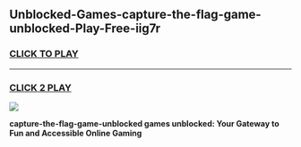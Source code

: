 
## Unblocked-Games-capture-the-flag-game-unblocked-Play-Free-iig7r
<h3>
<a href="https://premium76.site?title=capture-the-flag-game-unblocked&ref=17A">CLICK TO PLAY</a></h3>
<hr>

<h3>
<a href="https://premium76.site?title=capture-the-flag-game-unblocked&ref=17A">CLICK 2 PLAY</a>
  
</h3>

<a href="https://premium76.site?title=capture-the-flag-game-unblocked&ref=17A"><img src="https://clearcache.store/games.png"></a>


**capture-the-flag-game-unblocked games unblocked: Your Gateway to Fun and Accessible Online Gaming**
